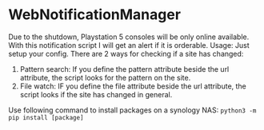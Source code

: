 # WebNotificationManager
Due to the shutdown, Playstation 5 consoles will be only online available. With this notification script I will get an alert if it is orderable.
Usage:
  Just setup your config. There are 2 ways for checking if a site has changed:
  1. Pattern search: If you define the pattern attribute beside the url attribute, the script looks for the pattern on the site.
  2. File watch: IF you define the file attribute beside the url attribute, the script looks if the site has changed in general.

Use following command to install packages on a synology NAS:
`python3 -m pip install [package]`
